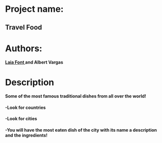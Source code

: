 # Project name:
## Travel Food

# Authors:
#### <a href = "https://github.com/LaiaFont">Laia Font </a> and Albert Vargas

# Description
#### Some of the most famous traditional dishes from all over the world!
####    -Look for countries
####    -Look for cities
####    -You will have the most eaten dish of the city with its name a description and the ingredients!

